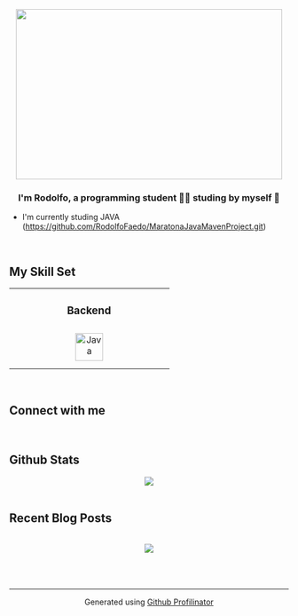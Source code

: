 <div align="center">
  
<img src="https://giphy.com/embed/L8K62iTDkzGX6" width="480" height="307" style="" frameBorder="0" class="giphy-embed" allowFullScreen/>
</div>  
  

### <div align="center">I'm Rodolfo, a programming student 👨‍💻 studing by myself  🚀</div>  
  

- I'm currently studing JAVA (https://github.com/RodolfoFaedo/MaratonaJavaMavenProject.git)  
  

<br/>  


## My Skill Set  
<table><tr><td valign="top" width="33%">



</td><td valign="top" width="33%">



### Backend  
<div align="center">  
<a href="https://www.java.com/" target="_blank"><img style="margin: 10px" src="https://profilinator.rishav.dev/skills-assets/java-original-wordmark.svg" alt="Java" height="50" /></a>  
</div>

</td><td valign="top" width="33%">



</td></tr></table>  

<br/>  


## Connect with me  
  

<br/>  


## Github Stats  
<div align="center"><img src="https://github-readme-stats.vercel.app/api?username=RodolfoFaedo&show_icons=true&count_private=true&hide_border=true" align="center" /></div>  

<br/>  


## Recent Blog Posts  
  

<br/>  

<div align="center"><img src="https://rishavanand.github.io/static/images/spotify-readme-example.svg" /></div>  

<br/>  

  

<br/>  


<br />

----
<div align="center">Generated using <a href="https://profilinator.rishav.dev/" target="_blank">Github Profilinator</a></div>
